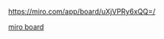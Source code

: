 https://miro.com/app/board/uXjVPRy6xQQ=/


[miro board](https://miro.com/app/board/uXjVPRy6xQQ=/?share_link_id=467507129261)
